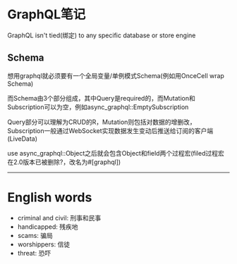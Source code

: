 # GraphQL笔记

GraphQL isn't tied(绑定) to any specific database or store engine

## Schema

想用graphql就必须要有一个全局变量/单例模式Schema(例如用OnceCell wrap Schema)

而Schema由3个部分组成，其中Query是required的，而Mutation和Subscription可以为空，例如async_graphql::EmptySubscription

Query部分可以理解为CRUD的R，Mutation则包括对数据的增删改，Subscription一般通过WebSocket实现数据发生变动后推送给订阅的客户端(LiveData)

use async_graphql::Object之后就会包含Object和field两个过程宏(filed过程宏在2.0版本已被删除?，改名为#[graphql])

---

# English words

- criminal and civil: 刑事和民事
- handicapped: 残疾地
- scams: 骗局
- worshippers: 信徒
- threat: 恐吓